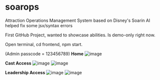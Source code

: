 # soarops
Attraction Operations Management System based on Disney's Soarin
AI helped fix some jsx/syntax errors

First GitHub Project, wanted to showcase abilities.
Is demo-only right now. 

Open terminal,
cd frontend,
npm start.

(Admin passcode = 123456789)
**Home**
![image](https://github.com/user-attachments/assets/b188649d-9a5e-4a54-907e-7c6d9e1ac446)

**Cast Access**
![image](https://github.com/user-attachments/assets/716e5cdf-5968-4d19-a33e-4fce5c9b3e79)
![image](https://github.com/user-attachments/assets/c5a68d15-bbcc-4e33-8aaa-7ae329f0bbcd)

**Leadership Access**
![image](https://github.com/user-attachments/assets/2c58eebc-9390-4de6-9610-8b45e23a21d0)
![image](https://github.com/user-attachments/assets/8aeaf1d0-f70b-42eb-aa3c-4512f8d1605e)


